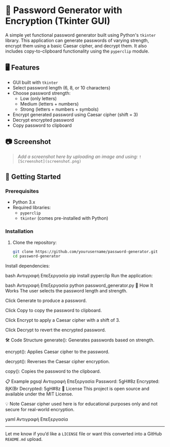 # 🔐 Password Generator with Encryption (Tkinter GUI)

A simple yet functional password generator built using Python's `tkinter` library. This application can generate passwords of varying strength, encrypt them using a basic Caesar cipher, and decrypt them. It also includes copy-to-clipboard functionality using the `pyperclip` module.

## 🖥️ Features

- GUI built with `tkinter`
- Select password length (6, 8, or 10 characters)
- Choose password strength:
  - Low (only letters)
  - Medium (letters + numbers)
  - Strong (letters + numbers + symbols)
- Encrypt generated password using Caesar cipher (shift = 3)
- Decrypt encrypted password
- Copy password to clipboard

## 📷 Screenshot

> *Add a screenshot here by uploading an image and using:*
> `![Screenshot](screenshot.png)`

## 🚀 Getting Started

### Prerequisites

- Python 3.x
- Required libraries:
  - `pyperclip`
  - `tkinter` (comes pre-installed with Python)

### Installation

1. Clone the repository:
   ```bash
   git clone https://github.com/yourusername/password-generator.git
   cd password-generator
Install dependencies:

bash
Αντιγραφή
Επεξεργασία
pip install pyperclip
Run the application:

bash
Αντιγραφή
Επεξεργασία
python password_generator.py
🔐 How It Works
The user selects the password length and strength.

Click Generate to produce a password.

Click Copy to copy the password to clipboard.

Click Encrypt to apply a Caesar cipher with a shift of 3.

Click Decrypt to revert the encrypted password.

🛠️ Code Structure
generate(): Generates passwords based on strength.

encrypt(): Applies Caesar cipher to the password.

decrypt(): Reverses the Caesar cipher encryption.

copy(): Copies the password to the clipboard.

📋 Example
pgsql
Αντιγραφή
Επεξεργασία
Password:      5gH#8z
Encrypted:     8jK(Br
Decrypted:     5gH#8z
📄 License
This project is open source and available under the MIT License.

💡 Note
Caesar cipher used here is for educational purposes only and not secure for real-world encryption.

yaml
Αντιγραφή
Επεξεργασία

---

Let me know if you’d like a `LICENSE` file or want this converted into a GitHub `README.md` upload.



